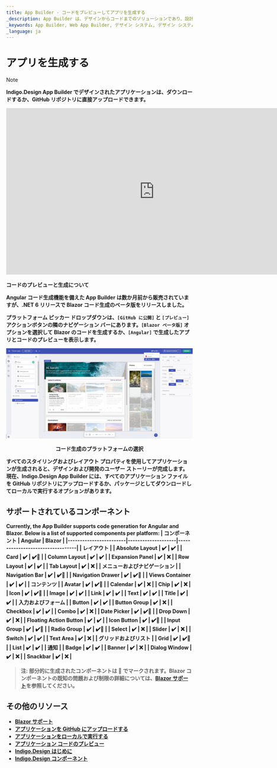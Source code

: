 ```yaml
---
title: App Builder - コードをプレビューしてアプリを生成する
_description: App Builder は、デザインからコードまでのソリューションであり、設計および開発チームが実際の Web アプリケーションを迅速かつ簡単に設計および構築できるようにします。
_keywords: App Builder, Web App Builder, デザイン システム, デザイン システム UX, UI キット, Sketch, Ignite UI for Angular, Sketch to Angular, Angular, Angular デザイン システム, Sketch から コードをエクスポート, Angular 用のデザイン キット, Sketch UI キット
_language: ja
---
```

# アプリを生成する

> [!NOTE]
><b>Indigo.Design App Builder でデザインされたアプリケーションは、ダウンロードするか、GitHub リポジトリに直接アップロードできます。 

<section class="video-container">
    <div>
        <div class="video-container__item">
            <iframe width="800" height="450" src="https://www.youtube.com/embed/zxT-nIXKn7I" frameborder="0" allowfullscreen></iframe>
        </div>
        <p>コードのプレビューと生成について</p>
    </div>
</section>

Angular コード生成機能を備えた App Builder は数か月前から販売されていますが、.NET 6 リリースで Blazor コード生成のベータ版をリリースしました。

プラットフォーム ピッカー ドロップダウンは、`[GitHub に公開]` と `[プレビュー]` アクションボタンの隣のナビゲーション バーにあります。`[Blazor ベータ版]` オプションを選択して Blazor のコードを生成するか、`[Angular]` で生成したアプリとコードのプレビューを表示します。

<img class="responsive-img" src="../images/generate-code.png" />
<p style="text-align:center;">コード生成のプラットフォームの選択</p>

すべてのスタイリングおよびレイアウト プロパティを使用してアプリケーションが生成されると、デザインおよび開発のユーザー ストーリーが完成します。現在、Indigo.Design App Builder には、すべてのアプリケーション ファイルを GitHub リポジトリにアップロードするか、パッケージとしてダウンロードしてローカルで実行するオプションがあります。

## サポートされているコンポーネント

Currently, the App Builder supports code generation for Angular and Blazor. Below is a list of supported components per platform:
| コンポーネント              | Angular            | Blazor                           |
|------------------------|--------------------|----------------------------------|
| **レイアウト**                                                                    |
| Absolute Layout        | :heavy_check_mark: | :heavy_check_mark:               |
| Card                   | :heavy_check_mark: | :heavy_check_mark::construction: |
| Column Layout          | :heavy_check_mark: | :heavy_check_mark:               |
| Expansion Panel        | :heavy_check_mark: | :x:                              |
| Row Layout             | :heavy_check_mark: | :heavy_check_mark:               |
| Tab Layout             | :heavy_check_mark: | :x:                              |
| **メニューおよびナビゲーション**                                                        |
| Navigation Bar         | :heavy_check_mark: | :heavy_check_mark::construction: |
| Navigation Drawer      | :heavy_check_mark: | :heavy_check_mark::construction: |
| Views Container        | :heavy_check_mark: | :heavy_check_mark:               |
| **コンテンツ**                                                                    |
| Avatar                 | :heavy_check_mark: | :heavy_check_mark::construction: |
| Calendar               | :heavy_check_mark: | :x:                              |
| Chip                   | :heavy_check_mark: | :x:                              |
| Icon                   | :heavy_check_mark: | :heavy_check_mark::construction: |
| Image                  | :heavy_check_mark: | :heavy_check_mark:               |
| Link                   | :heavy_check_mark: | :heavy_check_mark:               |
| Text                   | :heavy_check_mark: | :heavy_check_mark:               |
| Title                  | :heavy_check_mark: | :heavy_check_mark:               |
| **入力およびフォーム**                                                              |
| Button                 | :heavy_check_mark: | :heavy_check_mark:               |
| Button Group           | :heavy_check_mark: | :x:                              |
| Checkbox               | :heavy_check_mark: | :heavy_check_mark:               |
| Combo                  | :heavy_check_mark: | :x:                              |
| Date Picker            | :heavy_check_mark: | :heavy_check_mark::construction: |
| Drop Down              | :heavy_check_mark: | :x:                              |
| Floating Action Button | :heavy_check_mark: | :heavy_check_mark:               |
| Icon Button            | :heavy_check_mark: | :heavy_check_mark::construction: |
| Input Group            | :heavy_check_mark: | :heavy_check_mark::construction: |
| Radio Group            | :heavy_check_mark: | :heavy_check_mark::construction: |
| Select                 | :heavy_check_mark: | :x:                              |
| Slider                 | :heavy_check_mark: | :x:                              |
| Switch                 | :heavy_check_mark: | :heavy_check_mark:               |
| Text Area              | :heavy_check_mark: | :x:                              |
| **グリッドおよびリスト**                                                              |
| Grid                   | :heavy_check_mark: | :heavy_check_mark::construction: |
| List                   | :heavy_check_mark: | :heavy_check_mark:               |
| **通知**                                                              |
| Badge                  | :heavy_check_mark: | :heavy_check_mark:               |
| Banner                 | :heavy_check_mark: | :x:                              |
| Dialog Window          | :heavy_check_mark: | :x:                              |
| Snackbar               | :heavy_check_mark: | :x:                              |

> 注: 部分的に生成されたコンポーネントは :construction: でマークされます。Blazor コンポーネントの既知の問題および制限の詳細については、[Blazor サポート](../blazor-support.md#既知の問題点および制限事項)を参照してください。

## その他のリソース

<div class="divider--half"></div>

* [Blazor サポート](../blazor-support.md)
* [アプリケーションを GitHub にアップロードする](upload-application-to-github.md)
* [アプリケーションをローカルで実行する](run-application-locally.md)
* [アプリケーション コードのプレビュー](../preview-code.md)
* [Indigo.Design はじめに](https://jp.infragistics.com/products/indigo-design/help/getting-started)
* [Indigo.Design コンポーネント](https://jp.infragistics.com/products/indigo-design/help/components/components-overview)
